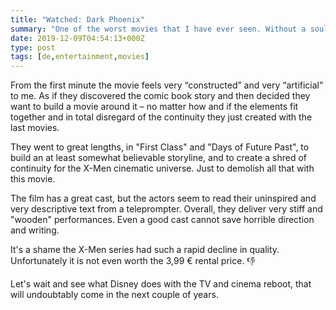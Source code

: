 ```yaml
---
title: "Watched: Dark Phoenix"
summary: "One of the worst movies that I have ever seen. Without a soul, without substance. Just great actors without a good script and CGI bombast."
date: 2019-12-09T04:54:13+000Z
type: post
tags: [de,entertainment,movies]
---
```


From the first minute the movie feels very “constructed” and very “artificial” to me. As if they discovered the comic book story and then decided they want to build a movie around it – no matter how and if the elements fit together and in total disregard of the continuity they just created with the last movies.

They went to great lengths, in "First Class" and "Days of Future Past", to build an at least somewhat believable storyline, and to create a shred of continuity for the X-Men cinematic universe. Just to demolish all that with this movie.

The film has a great cast, but the actors seem to read their uninspired and very descriptive text from a teleprompter. Overall, they deliver very stiff and "wooden" performances. Even a good cast cannot save horrible direction and writing.

It's a shame the X-Men series had such a rapid decline in quality. Unfortunately it is not even worth the 3,99 € rental price. 👎

Let's wait and see what Disney does with the TV and cinema reboot, that will undoubtably come in the next couple of years.
